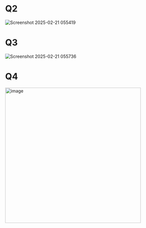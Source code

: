 # Q2
![Screenshot 2025-02-21 055419](https://github.com/user-attachments/assets/7b1c1769-2702-42b6-ac37-4d39304e609d)
# Q3
![Screenshot 2025-02-21 055736](https://github.com/user-attachments/assets/7cb17ce5-b38e-4b8b-aaff-67bd2256af99)
# Q4
<img width="435" alt="image" src="https://github.com/user-attachments/assets/83cc755d-1e50-44da-8e14-8f02eba65d61" />

